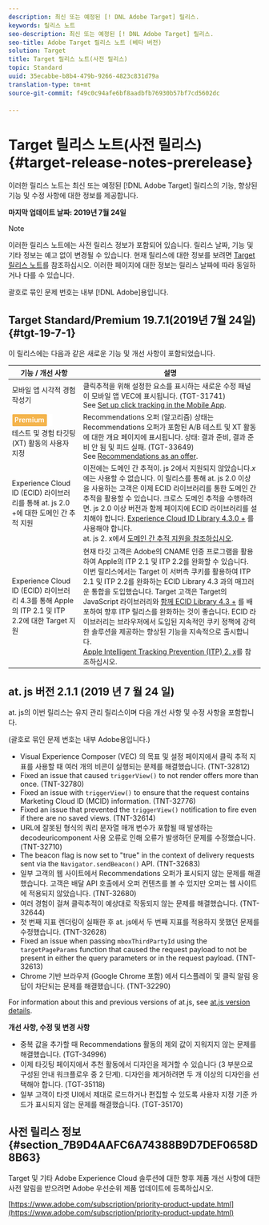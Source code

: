 ```yaml
---
description: 최신 또는 예정된 [! DNL Adobe Target] 릴리스.
keywords: 릴리스 노트
seo-description: 최신 또는 예정된 [! DNL Adobe Target] 릴리스.
seo-title: Adobe Target 릴리스 노트 (베타 버전)
solution: Target
title: Target 릴리스 노트(사전 릴리스)
topic: Standard
uuid: 35ecabbe-b8b4-479b-9266-4823c831d79a
translation-type: tm+mt
source-git-commit: f49c0c94afe6bf8aadbfb76930b57bf7cd5602dc

---
```



# Target 릴리스 노트(사전 릴리스){#target-release-notes-prerelease}

이러한 릴리스 노트는 최신 또는 예정된 [!DNL Adobe Target] 릴리스의 기능, 향상된 기능 및 수정 사항에 대한 정보를 제공합니다.

**마지막 업데이트 날짜: 2019년 7월 24일**

>[!NOTE]
>
>이러한 릴리스 노트에는 사전 릴리스 정보가 포함되어 있습니다. 릴리스 날짜, 기능 및 기타 정보는 예고 없이 변경될 수 있습니다. 현재 릴리스에 대한 정보를 보려면 [Target 릴리스 노트](release-notes.md)를 참조하십시오. 이러한 페이지에 대한 정보는 릴리스 날짜에 따라 동일하거나 다를 수 있습니다.
>
>괄호로 묶인 문제 번호는 내부 [!DNL Adobe]용입니다.

## Target Standard/Premium 19.7.1(2019년 7월 24일) {#tgt-19-7-1}

이 릴리스에는 다음과 같은 새로운 기능 및 개선 사항이 포함되었습니다.

| 기능 / 개선 사항 | 설명 |
| --- | --- |
| 모바일 앱 시각적 경험 작성기 | 클릭추적을 위해 설정한 요소를 표시하는 새로운 수정 패널이 모바일 앱 VEC에 표시됩니다. (TGT-31741)<br> See [Set up click tracking in the Mobile App](/help/c-target-mobile-app/c-mobile-visual-experience-composer/set-up-click-tracking-in-the-mobile-vec.md). |
| ![프리미엄 Badgeresa/B](/help/assets/premium.png)<br>테스트 및 경험 타깃팅 (XT) 활동의 사용자 지정 | Recommendations 오퍼 (알고리즘) 상태는 Recommendations 오퍼가 포함된 A/B 테스트 및 XT 활동에 대한 개요 페이지에 표시됩니다. 상태: 결과 준비, 결과 준비 안 됨 및 피드 실패. (TGT-33649)<br>See [Recommendations as an offer](/help/c-recommendations/recommendations-as-an-offer.md#status). |
| Experience Cloud ID (ECID) 라이브러리를 통해 at. js 2.0 +에 대한 도메인 간 추적 지원 | 이전에는 도메인 간 추적이. js 2에서 지원되지 않았습니다.*x*&#x200B;에는 사용할 수 없습니다. 이 릴리스를 통해 at. js 2.0 이상을 사용하는 고객은 이제 ECID 라이브러리를 통한 도메인 간 추적을 활용할 수 있습니다. 크로스 도메인 추적을 수행하려면. js 2.0 이상 버전과 함께 페이지에 ECID 라이브러리를 설치해야 합니다. [Experience Cloud ID Library 4.3.0 +](https://marketing.adobe.com/resources/help/en_US/mcvid/mcvid-release-notes.html) 를 사용해야 합니다.<br>at. js 2. x에서 [도메인 간 추적 지원을 참조하십시오](/help/c-implementing-target/c-implementing-target-for-client-side-web/upgrading-from-atjs-1x-to-atjs-20.md#cross-domain). |
| Experience Cloud ID (ECID) 라이브러리 4.3를 통해 Apple의 ITP 2.1 및 ITP 2.2에 대한 Target 지원 | 현재 타깃 고객은 Adobe의 CNAME 인증 프로그램을 활용하여 Apple의 ITP 2.1 및 ITP 2.2를 완화할 수 있습니다.<br>이번 릴리스에서는 Target 이 서버측 쿠키를 활용하여 ITP 2.1 및 ITP 2.2를 완화하는 ECID Library 4.3 과의 매끄러운 통합을 도입했습니다. Target 고객은 Target의 JavaScript 라이브러리와 [함께 ECID Library 4.3 +](https://marketing.adobe.com/resources/help/en_US/mcvid/mcvid-release-notes.html) 를 배포하여 향후 ITP 릴리스를 완화하는 것이 좋습니다. ECID 라이브러리는 브라우저에서 도입된 지속적인 쿠키 정책에 강력한 솔루션을 제공하는 향상된 기능을 지속적으로 출시합니다.<br>[Apple Intelligent Tracking Prevention (ITP) 2. x](/help/c-implementing-target/c-considerations-before-you-implement-target/c-privacy/apple-itp-2x.md)를 참조하십시오. |

## at. js 버전 2.1.1 (2019 년 7 월 24 일)

at. js의 이번 릴리스는 유지 관리 릴리스이며 다음 개선 사항 및 수정 사항을 포함합니다.

(괄호로 묶인 문제 번호는 내부 Adobe용입니다.)

* Visual Experience Composer (VEC) 의 목표 및 설정 페이지에서 클릭 추적 지표를 사용할 때 여러 개의 비콘이 실행되는 문제를 해결했습니다. (TNT-32812)
* Fixed an issue that caused `triggerView()` to not render offers more than once. (TNT-32780)
* Fixed an issue with `triggerView()` to ensure that the request contains Marketing Cloud ID (MCID) information. (TNT-32776)
* Fixed an issue that prevented the `triggerView()` notification to fire even if there are no saved views. (TNT-32614)
* URL에 잘못된 형식의 쿼리 문자열 매개 변수가 포함될 때 발생하는 decodeuricomponent 사용 오류로 인해 오류가 발생하던 문제를 수정했습니다. (TNT-32710)
* The beacon flag is now set to "true" in the context of delivery requests sent via the `Navigator.sendBeacon()` API. (TNT-32683)
* 일부 고객의 웹 사이트에서 Recommendations 오퍼가 표시되지 않는 문제를 해결했습니다. 고객은 배달 API 호출에서 오퍼 컨텐츠를 볼 수 있지만 오퍼는 웹 사이트에 적용되지 않았습니다. (TNT-32680)
* 여러 경험이 걸쳐 클릭추적이 예상대로 작동되지 않는 문제를 해결했습니다. (TNT-32644)
* 첫 번째 지표 렌더링이 실패한 후 at. js에서 두 번째 지표를 적용하지 못했던 문제를 수정했습니다. (TNT-32628)
* Fixed an issue when passing `mboxThirdPartyId` using the `targetPageParams` function that caused the request payload to not be present in either the query parameters or in the request payload. (TNT-32613)
* Chrome 기반 브라우저 (Google Chrome 포함) 에서 디스플레이 및 클릭 알림 응답이 차단되는 문제를 해결했습니다. (TNT-32290)

For information about this and previous versions of at.js, see [at.js version details](/help/c-implementing-target/c-implementing-target-for-client-side-web/target-atjs-versions.md).

**개선 사항, 수정 및 변경 사항**

* 중복 값을 추가할 때 Recommendations 활동의 제외 값이 지워지지 않는 문제를 해결했습니다. (TGT-34996)
* 이제 타깃팅 페이지에서 추천 활동에서 디자인을 제거할 수 있습니다 (3 부분으로 구성된 안내 워크플로우 중 2 단계). 디자인을 제거하려면 두 개 이상의 디자인을 선택해야 합니다. (TGT-35118)
* 일부 고객이 타겟 UI에서 제대로 로드하거나 편집할 수 있도록 사용자 지정 기준 카드가 표시되지 않는 문제를 해결했습니다. (TGT-35170)

## 사전 릴리스 정보 {#section_7B9D4AAFC6A74388B9D7DEF0658D8B63}

Target 및 기타 Adobe Experience Cloud 솔루션에 대한 향후 제품 개선 사항에 대한 사전 알림을 받으려면 Adobe 우선순위 제품 업데이트에 등록하십시오.

[https://www.adobe.com/subscription/priority-product-update.html](https://www.adobe.com/subscription/priority-product-update.html)
